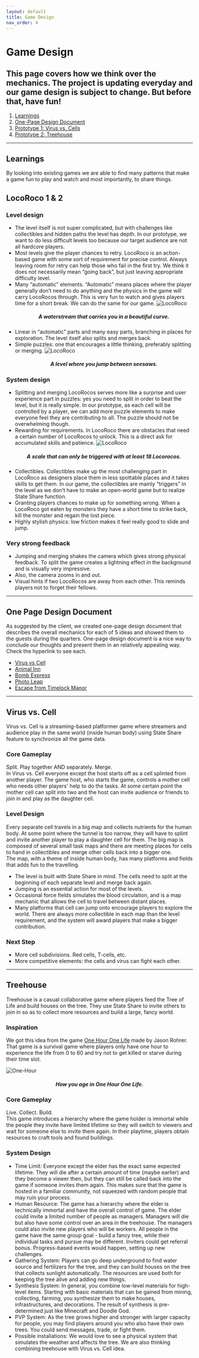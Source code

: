 ```yaml
---
layout: default
title: Game Design
nav_order: 4
---
```


# Game Design

## This page covers how we think over the mechanics. The project is updating everyday and our game design is subject to change. But before that, have fun!

1. [Learnings](#learnings)
2. [One-Page Design Document](#one-page)
3. [Prototype 1: Virus vs. Cells](#virus)
4. [Prototype 2: Treehouse](#treehouse)

---

## Learnings <a name="learnings"></a>

By looking into existing games we are able to find many patterns that make a game fun to play and watch and most importantly, to share things.

## LocoRoco 1 & 2

### Level design

- The level itself is not super complicated, but with challenges like collectibles and hidden paths the level has depth. In our prototype, we want to do less difficult levels too because our target audience are not all hardcore players.
- Most levels give the player chances to retry. LocoRoco is an action-based game with some sort of requirement for precise control. Always leaving room for retry can help those who fail in the first try. We think it does not necessarily mean “going back”, but just leaving appropriate difficulty level.
- Many “automatic” elements. “Automatic” means places where the player generally don’t need to do anything and the physics in the game will carry LocoRocos through. This is very fun to watch and gives players time for a short break. We can do the same for our game.
  ![LocoRoco](https://etc-ditto.github.io/media/reference/locoroco-2.PNG)
  <h5 style="text-align: center;">A waterstream that carries you in a beautiful curve.</h5>
- Linear in “automatic” parts and many easy parts, branching in places for exploration. The level itself also splits and merges back.
- Simple puzzles: one that encourages a little thinking, preferably splitting or merging. ![LocoRoco](https://etc-ditto.github.io/media/reference/locoroco-1.PNG)
  <h5 style="text-align: center;">A level where you jump between seesaws.</h5>

### System design

- Splitting and merging LocoRocos serves more like a surprise and user experience part in puzzles: yes you need to split in order to beat the level, but it is really simple. In our prototype, as each cell will be controlled by a player, we can add more puzzle elements to make everyone feel they are contributing to all. The puzzle should not be overwhelming though.
- Rewarding for requirements. In LocoRoco there are obstacles that need a certain number of LocoRocos to unlock. This is a direct ask for accumulated skills and patience. ![LocoRoco](https://etc-ditto.github.io/media/reference/locoroco-3.PNG)
  <h5 style="text-align: center;">A scale that can only be triggered with at least 18 Locorocos.</h5>
- Collectibles. Collectibles make up the most challenging part in LocoRoco as designers place them in less spottable places and it takes skills to get them. In our game, the collectibles are mainly “triggers” in the level as we don’t have to make an open-world game but to realize State Share function.
- Granting players chances to make up for something wrong. When a LocoRoco got eaten by monsters they have a short time to strike back, kill the monster and regain the lost piece.
- Highly stylish physics: low friction makes it feel really good to slide and jump.

### Very strong feedback

- Jumping and merging shakes the camera which gives strong physical feedback. To split the game creates a lightning effect in the background and is visually very impressive.
- Also, the camera zooms in and out.
- Visual hints if two LocoRocos are away from each other. This reminds players not to forget their fellows.

---

## One Page Design Document <a name="one-page"></a>

As suggested by the client, we created one-page design document that describes the overall mechanics for each of 5 ideas and showed them to the guests during the quarters. One-page design document is a nice way to conclude our thoughts and present them in an relatively appealing way. Check the hyperlink to see each. <br>

- <a href="https://etc-ditto.github.io/media/process/virus-cell.png" target="_blank">Virus vs Cell</a>
- <a href="https://etc-ditto.github.io/media/process/animal-inn.png" target="_blank">Animal Inn</a>
- <a href="https://etc-ditto.github.io/media/process/bomb.png" target="_blank">Bomb Express</a>
- <a href="https://etc-ditto.github.io/media/process/photo-leap.png" target="_blank">Photo Leap</a>
- <a href="https://etc-ditto.github.io/media/process/manor.png" target="_blank">Escape from Timelock Manor</a>

---

## Virus vs. Cell <a name="virus"></a>

Virus vs. Cell is a streaming-based platformer game where streamers and audience play in the same world (inside human body) using State Share feature to synchronize all the game data.

### Core Gameplay

Split. Play together AND separately. Merge. <br> In Virus vs. Cell everyone except the host starts off as a cell splinted from another player. The game host, who starts the game, controls a mother cell who needs other players' help to do the tasks. At some certain point the mother cell can split into two and the host can invite audience or friends to join in and play as the daughter cell.

### Level Design

Every separate cell travels in a big map and collects nutrients for the human body. At some point where the tunnel is too narrow, they will have to splint and invite another player to play a daughter cell for them. The big map is composed of several small task maps and there are meeting places for cells to hand in collectibles and merge other cells back into a bigger one.<br> The map, with a theme of inside human body, has many platforms and fields that adds fun to the travelling.

- The level is built with State Share in mind. The cells need to split at the beginning of each separate level and merge back again.
- Jumping is an essential action for most of the levels.
- Occasional force fields simulates the blood circulation, and is a map mechanic that allows the cell to travel between distant places.
- Many platforms that cell can jump onto encourage players to explore the world. There are always more collectible in each map than the level requirement, and the system will award players that make a bigger contribution.

### Next Step

- More cell subdivisions. Red cells, T-cells, etc.
- More competitive elements: the cells and virus can fight each other.

---

## Treehouse <a name="treehouse"></a>

Treehouse is a casual collaborative game where players feed the Tree of Life and build houses on the tree. They use State Share to invite others to join in so as to collect more resources and build a large, fancy world.

### Inspiration

We got this idea from the game [One Hour One Life](https://store.steampowered.com/app/595690/One_Hour_One_Life/) made by Jason Rohrer. That game is a survival game where players only have one hour to experience the life from 0 to 60 and try not to get killed or starve during their time slot.

![One-Hour](https://etc-ditto.github.io/media/reference/one-hour-1.jpg)

<h5 style="text-align: center;">How you age in One Hour One Life.</h5>

### Core Gameplay

Live. Collect. Build.<br> This game introduces a hierarchy where the game holder is immortal while the people they invite have limited lifetime so they will switch to viewers and wait for someone else to invite them again. In their playtime, players obtain resources to craft tools and found buildings.

### System Design

- Time Limit: Everyone except the elder has the exact same expected lifetime. They will die after a certain amount of time (maybe earlier) and they become a viewer then, but they can still be called back into the game if someone invites them again. This makes sure that the game is hosted in a familiar community, not squeezed with random people that may ruin your process.
- Human Resource: The game has a hierarchy where the elder is technically immortal and have the overall control of game. The elder could invite a limited number of people as managers. Managers will die but also have some control over an area in the treehouse. The managers could also invite new players who will be workers. All people in the game have the same group goal - build a fancy tree, while their individual tasks and pursue may be different. Inviters could get referral bonus. Progress-based events would happen, setting up new challenges.
- Gathering System: Players can go deep underground to find water source and fertilizers for the tree, and they can build houses on the tree that collects sunlight automatically.
  The resources are used both for keeping the tree alive and adding new things.
- Synthesis System: In general, you combine low-level materials for high-level items. Starting with basic materials that can be gained from mining, collecting, farming, you synthesize them to make houses, infrastructures, and decorations. The result of synthesis is pre-determined just like Minecraft and Doodle God.
- PVP System: As the tree grows higher and stronger with larger capacity for people, you may find players around you who also have their own trees. You could send messages, trade, or fight them.
- Possible installations: We would love to see a physical system that simulates the weather and affects the tree. We are also thinking combining treehouse with Virus vs. Cell idea.

